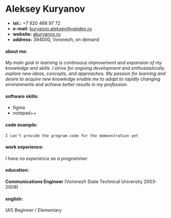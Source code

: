 # Aleksey Kuryanov

* **tel.:** +7 920 466 97 72
* **e-mail:** kuryanov.aleksey@yandex.ru
* **website:** [akuryanov.ru](akuryanov.ru) 
* **address:** 394000, Voronezh, on demand

#### about me:

*My main goal in learning is continuous improvement and expansion of my knowledge and skills. 
I strive for ongoing development and enthusiastically explore new ideas, concepts, and approaches. 
My passion for learning and desire to acquire new knowledge enable me to adapt to rapidly changing environments and achieve better results in my profession.*

#### software skills:

* figma
* notepad++

#### code example:

` I can't provide the program code for the demonstration yet `

#### work experience:

*I have no experience as a programmer*

#### education:

**Сommunications Еngineer**
(Voronezh State Technical University 2003-2008) 

#### english:

(A1) Beginner / Elementary
